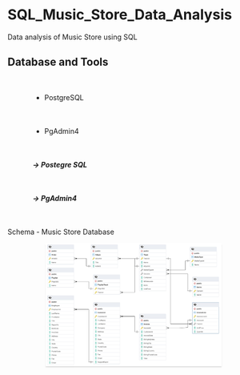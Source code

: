 # SQL_Music_Store_Data_Analysis
Data analysis of Music Store using SQL

<h2>Database and Tools</h2>
<ul>
  <li style="margin: 50px; padding: 0px;">PostgreSQL</li>
  <li style="margin: 50px; padding: 0px;">PgAdmin4</li>
</ul>

<h5 style="margin:50px; padding:0px"> -> Postegre SQL</h5>
<h5 style="margin:50px; padding:0px"> -> PgAdmin4</h5>



Schema - Music Store Database
<div style="text-align: center;">
    <img src="https://github.com/Sumeettt27/SQL_Music_Store_Data_Analysis/blob/main/Music_Store_Database_Schema.png" alt="amy's store dashboard" style="max-width:70%;box-shadow:0 2.8px 2.2px rgba(0, 0, 0, 0.12)" />
</div>

